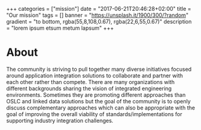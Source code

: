 +++
categories = ["mission"]
date = "2017-06-21T20:46:28+02:00"
title = "Our mission"
tags = []
banner = "https://unsplash.it/1900/300/?random"
gradient = "to bottom, rgba(55,8,108,0.67), rgba(22,6,55,0.67)"
description = "lorem ipsum etsum metum lapsum"
+++

# About

The community is striving to pull together many diverse initiatives focused around application integration solutions to collaborate and partner with each other rather than compete. There are many organizations with different backgrounds sharing the vision of integrated engineering environments. Sometimes they are promoting different approaches than OSLC and linked data solutions but the goal of the community is to openly discuss complementary approaches which can also be appropriate with the goal of improving the overall viability of standards/implementations for supporting industry integration challenges.
